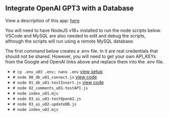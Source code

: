 
## Integrate OpenAI GPT3 with a Database

View a description of this app: [here](../../docs/setup/d61_llm-comments-db-app/d61-00_description.md)   

You will need to have NodeJS v18+ installed to run the node scripts below. VSCode and MySQL are also needed
to edit and debug the scripts, although the scripts will run using a remote MySQL database. 

The first command below creates a .env file.  In it are real credentials that should not be shared.  However,
you will need to get your own API_KEYs from the Google and OpenAI links above and replace them into the .env file. 

- `# cp .env_u03 .env; nano .env`      [view setup](../../docs/setup/d61_llm-comments-db-app/d61-00_description.md?id=61B) 
- `# node 00_db_u01_connect.js`        [view code ](../../docs/setup/d61_llm-comments-db-app/d61-01_build-log.md?id=c5)
- `# node 01_db_u01-testInsert.js`     [view code ](../../docs/setup/d61_llm-comments-db-app/d61-01_build-log.md?id=D8)
- `# node 02_comments_u01-testAPI.js`  
- `# node index_u01.mjs`  
- `# node 03_ai_u01-testOpenAI.js` 
- `# node 03_ai_u02-updateDB.js` 
- `# node index_u02.mjs`  
